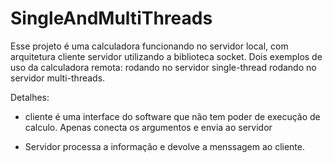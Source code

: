 # SingleAndMultiThreads
Esse projeto é uma calculadora funcionando no servidor local, com arquitetura cliente servidor utilizando a biblioteca socket.
Dois exemplos de uso da calculadora remota:
    rodando no servidor single-thread 
    rodando no servidor multi-threads.

Detalhes:
* cliente é uma interface do software que não tem poder de execução de calculo. Apenas conecta os argumentos e envia ao servidor

* Servidor processa a informação e devolve a menssagem ao cliente.


